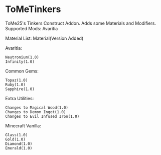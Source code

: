 # ToMeTinkers
ToMe25's Tinkers Construct Addon. Adds some Materials and Modifiers.
Supported Mods: Avaritia

Material List:
Material(Version Added)

Avaritia:

    Neutronium(1.0)
    Infinity(1.0)

 Common Gems:

    Topaz(1.0)
    Ruby(1.0)
    Sapphire(1.0)

 Extra Utilities:

    Changes to Magical Wood(1.0)
    Changes to Demon Ingot(1.0)
    Changes to Evil Infused Iron(1.0)

 Minecraft Vanilla:

    Glass(1.0)
    Gold(1.0)
    Diamond(1.0)
    Emerald(1.0)
